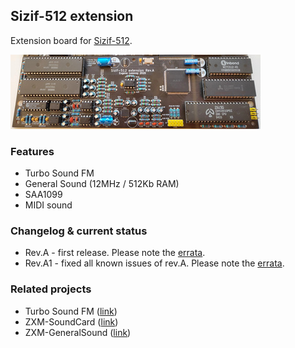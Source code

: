 ## Sizif-512 extension

Extension board for [Sizif-512](https://github.com/UzixLS/zx-sizif-512).

[![photo](images/revA.small.jpg)](images/revA.jpg?raw=true)

### Features
* Turbo Sound FM
* General Sound (12MHz / 512Kb RAM)
* SAA1099
* MIDI sound

### Changelog & current status
* Rev.A - first release. Please note the [errata](pcb/rev.A/ERRATA.txt).
* Rev.A1 - fixed all known issues of rev.A. Please note the [errata](pcb/rev.A1/ERRATA.txt).

### Related projects
* Turbo Sound FM ([link](http://www.nedopc.com/TURBOSOUND/ts-fm.php))
* ZXM-SoundCard ([link](http://micklab.ru/My%20Soundcard/ZXMSoundCard.htm))
* ZXM-GeneralSound ([link](http://micklab.ru/My%20Soundcard/ZXMGeneralSound.htm))
